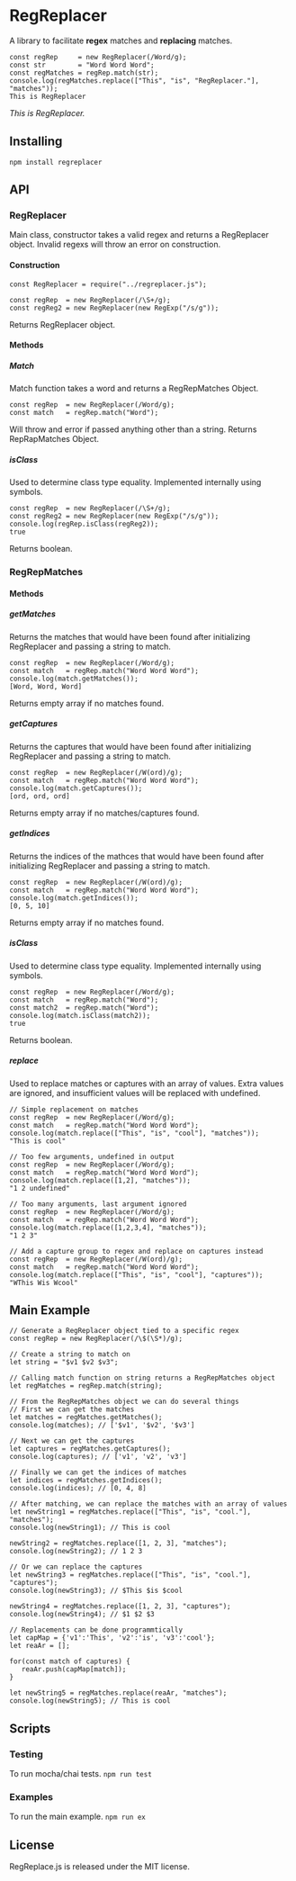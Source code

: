 # RegReplacer
A library to facilitate **regex** matches and **replacing** matches.

```
const regRep     = new RegReplacer(/Word/g);
const str        = "Word Word Word";
const regMatches = regRep.match(str);
console.log(regMatches.replace(["This", "is", "RegReplacer."], "matches"));
This is RegReplacer
```
*This is RegReplacer.*

## Installing
`npm install regreplacer`

## API

### RegReplacer
Main class, constructor takes a valid regex and returns a RegReplacer object.
Invalid regexs will throw an error on construction.

#### Construction
```
const RegReplacer = require("../regreplacer.js");

const regRep  = new RegReplacer(/\S+/g);
const regReg2 = new RegReplacer(new RegExp("/s/g"));
```
Returns RegReplacer object.
#### Methods

##### Match
Match function takes a word and returns a RegRepMatches Object.
```
const regRep  = new RegReplacer(/Word/g);
const match   = regRep.match("Word");
```
Will throw and error if passed anything other than a string.
Returns RepRapMatches Object.


##### isClass
Used to determine class type equality. Implemented internally using symbols.
```
const regRep  = new RegReplacer(/\S+/g);
const regReg2 = new RegReplacer(new RegExp("/s/g"));
console.log(regRep.isClass(regReg2));
true
```
Returns boolean.

### RegRepMatches

#### Methods

##### getMatches
Returns the matches that would have been found after initializing RegReplacer and passing a string to match.
```
const regRep  = new RegReplacer(/Word/g);
const match   = regRep.match("Word Word Word");
console.log(match.getMatches());
[Word, Word, Word]
```
Returns empty array if no matches found.

##### getCaptures
Returns the captures that would have been found after initializing RegReplacer and passing a string to match.
```
const regRep  = new RegReplacer(/W(ord)/g);
const match   = regRep.match("Word Word Word");
console.log(match.getCaptures());
[ord, ord, ord]
```
Returns empty array if no matches/captures found.

##### getIndices
Returns the indices of the mathces that would have been found after initializing RegReplacer and passing a string to match.
```
const regRep  = new RegReplacer(/W(ord)/g);
const match   = regRep.match("Word Word Word");
console.log(match.getIndices());
[0, 5, 10]
```
Returns empty array if no matches found.

##### isClass
Used to determine class type equality. Implemented internally using symbols.
```
const regRep  = new RegReplacer(/Word/g);
const match   = regRep.match("Word");
const match2  = regRep.match("Word");
console.log(match.isClass(match2));
true
```
Returns boolean.

##### replace
Used to replace matches or captures with an array of values.
Extra values are ignored, and insufficient values will be replaced with undefined.
```
// Simple replacement on matches
const regRep  = new RegReplacer(/Word/g);
const match   = regRep.match("Word Word Word");
console.log(match.replace(["This", "is", "cool"], "matches"));
"This is cool"

// Too few arguments, undefined in output
const regRep  = new RegReplacer(/Word/g);
const match   = regRep.match("Word Word Word");
console.log(match.replace([1,2], "matches"));
"1 2 undefined"

// Too many arguments, last argument ignored
const regRep  = new RegReplacer(/Word/g);
const match   = regRep.match("Word Word Word");
console.log(match.replace([1,2,3,4], "matches"));
"1 2 3"

// Add a capture group to regex and replace on captures instead
const regRep  = new RegReplacer(/W(ord)/g);
const match   = regRep.match("Word Word Word");
console.log(match.replace(["This", "is", "cool"], "captures"));
"WThis Wis Wcool"
```

## Main Example
```
// Generate a RegReplacer object tied to a specific regex
const regRep = new RegReplacer(/\$(\S*)/g);

// Create a string to match on
let string = "$v1 $v2 $v3";

// Calling match function on string returns a RegRepMatches object
let regMatches = regRep.match(string);

// From the RegRepMatches object we can do several things
// First we can get the matches
let matches = regMatches.getMatches();
console.log(matches); // ['$v1', '$v2', '$v3']

// Next we can get the captures
let captures = regMatches.getCaptures();
console.log(captures); // ['v1', 'v2', 'v3']

// Finally we can get the indices of matches
let indices = regMatches.getIndices();
console.log(indices); // [0, 4, 8]

// After matching, we can replace the matches with an array of values
let newString1 = regMatches.replace(["This", "is", "cool."], "matches");
console.log(newString1); // This is cool

newString2 = regMatches.replace([1, 2, 3], "matches");
console.log(newString2); // 1 2 3

// Or we can replace the captures
let newString3 = regMatches.replace(["This", "is", "cool."], "captures");
console.log(newString3); // $This $is $cool

newString4 = regMatches.replace([1, 2, 3], "captures");
console.log(newString4); // $1 $2 $3

// Replacements can be done programmtically
let capMap = {'v1':'This', 'v2':'is', 'v3':'cool'};
let reaAr = [];

for(const match of captures) {
   reaAr.push(capMap[match]);
}

let newString5 = regMatches.replace(reaAr, "matches");
console.log(newString5); // This is cool
```

## Scripts

### Testing
To run mocha/chai tests.
`npm run test`

### Examples
To run the main example.
`npm run ex`

## License
RegReplace.js is released under the MIT license.